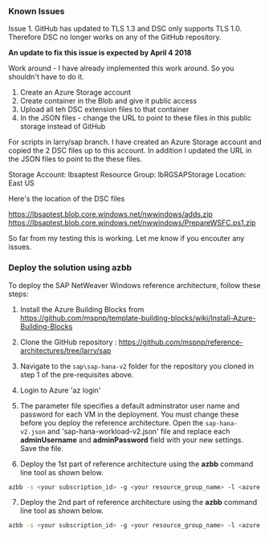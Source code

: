 


### Known Issues  ###

Issue 1. GitHub has updated to TLS 1.3 and DSC only supports TLS 1.0.  Therefore DSC no longer works on any of the GitHub repository. 

**An update to fix this issue is expected by April 4 2018**

Work around - I have already implemented this work around. So you shouldn't have to do it.
  1. Create an Azure Storage account
  2. Create container in the Blob and give it public access
  3. Upload all teh DSC extension files to that container
  4. In the JSON files - change the URL to point to these files in this public storage instead of GitHub
  

For scripts in larry/sap branch. I have created an Azure Storage account and copied the 2 DSC files up to this account. In addition I updated the URL in the JSON files to point to the these files.


Storage Account: lbsaptest
Resource Group: lbRGSAPStorage 
Location: East US

Here's the location of the DSC files

https://lbsaptest.blob.core.windows.net/nwwindows/adds.zip
https://lbsaptest.blob.core.windows.net/nwwindows/PrepareWSFC.ps1.zip

So far from my testing this is working.  Let me know if you encouter any issues.


### Deploy the solution using azbb



To deploy the SAP NetWeaver Windows  reference architecture, follow these steps:

1. Install the Azure Building Blocks from https://github.com/mspnp/template-building-blocks/wiki/Install-Azure-Building-Blocks

2. Clone the GitHub repository : https://github.com/mspnp/reference-architectures/tree/larry/sap

3. Navigate to the `sap\sap-hana-v2` folder for the repository you cloned in step 1 of the pre-requisites above.

4. Login to Azure 'az login'

5. The parameter file specifies a default adminstrator user name and password for each VM in the deployment. You must change these before you deploy the reference architecture. Open the `sap-hana-v2.json` and 'sap-hana-workload-v2.json' file and replace each **adminUsername** and **adminPassword** field with your new settings.   Save the file.

6. Deploy the 1st part of  reference architecture using the **azbb** command line tool as shown below.

  ```bash
  azbb -s <your subscription_id> -g <your resource_group_name> -l <azure region> -p sap-hana-v2.json --deploy
  ```

7. Deploy the 2nd part of  reference architecture using the **azbb** command line tool as shown below.

  ```bash
  azbb -s <your subscription_id> -g <your resource_group_name> -l <azure region> -p sap-hana-workload-v2.json --deploy
  ```



